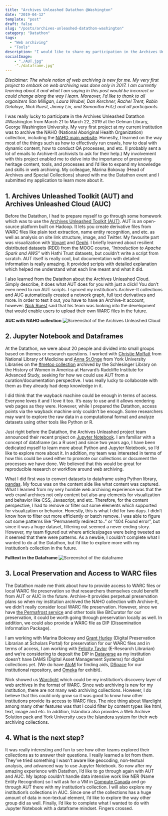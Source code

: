 ```yaml
---
title: "Archives Unleashed Datathon @Washington"
date: "2019-04-12"
template: "post"
draft: false
slug: "/posts/archives-unleashed-datathon-washington"
category: "Datathon"
tags:
  - "Web archiving"
  - "Tools"
description: "I would like to share my participation in the Archives Unleashed Datathon #Washington held from March 21 to March 22, 2019 at the Gelman Library, George Washington University. It was an amazing opportunity for me to learn new tools, consider how to use the Archives Unleashed Toolkit in the curation, and explore how researchers would use web collections to answer their research questions."
socialImage:
	- "./AUT.jpg"
	-"./dataframe.jpg"
---
```


*Disclaimer: The whole notion of web archiving is new for me. My very first project to embark on web archiving was done only in 2017. I am currently learning about it and what I am saying in this post would be incorrect or could change along the way I learn. Moreover, I’d like to thank to all organizers (Ian Milligan, Laura Wrubel, Dan Kerchner, Rachel Trent, Robin Delaloye, Nick Ruest, Jimmy Lin, and Samantha Fritz) and all participants.*

I was really lucky to participate in the Archives Unleashed Datathon #Washington from March 21 to March 22, 2019 at the Gelman Library, George Washington University. My very first project at my current institution was to archive the NAHO (National Aboriginal Health Organization) collection, including the <a href="https://wayback.archive-it.org/9444/20171213190306/http://www.naho.ca/">NAHO main website</a>. Honestly, I learned on the way most of the things such as how to effectively run crawls, how to deal with dynamic content, how to conduct QA processes, and etc. (I probably sent a lot of emails to Archive-It archivists to ask for their help.) My involvement with this project enabled me to delve into the importance of preserving heritage content, tools, and processes and I’d like to expand my knowledge and skills in web archiving. My colleague, Marina Bokovay (Head of Archives and Special Collections) shared with me the Datathon event and I submitted my application to learn more about it.

## 1. Archives Unleashed Toolkit (AUT) and Archives Unleashed Cloud (AUC)

Before the Datathon, I had to prepare myself to go through some homework which was to use the <a href="https://archivesunleashed.org/aut/">Archives Unleashed Toolkit (AUT)</a>. AUT is an open-source platform built on Hadoop. It lets you create derivative files from WARC files like plain text extraction, name entity recognition, and etc. as well as analysis on site link structure, image, and Twitter. My favourite part was visualization with <a href="https://voyant-tools.org/">Voyant</a> and <a href="https://gephi.org/">Gephi</a>. I briefly learned about resilient distributed datasets (RDD) from the MOOC course, *“Introduction to Apache Spark and AWS”* with Hathi Trust datasets, but couldn’t write a script from scratch. AUT itself is really cool, but documentation with detailed information is really amazing. It provided scripts with detailed explanation which helped me understand what each line meant and what it did.

I also learned from the Datathon about the Archives Unleashed Cloud. Simply describe, it does what AUT does for you with just a click! You don’t even need to run AUT scripts. I synced my institution’s Archive-It collections and AUC automatically created a network graph, full text derivatives and more. In order to test it out, you have to have an Archive-It account, however. <a href="https://ruebot.net">Nick Ruest</a> said that his team was looking into the development that would enable users to upload their own WARC files in the future.

**AUC with NAHO collection**
![Screenshot of the Archives Unleashed Cloud](/AUT.jpg)

## 2. Jupyter Notebook and Dataframes

At the Datathon, we were about 20 people and divided into small groups based on themes or research questions. I worked with <a href="https://twitter.com/moffattchristie">Christie Moffatt</a> from National Library of Medicine and <a href="https://twitter.com/deantiquate">Anna St.Onge</a> from York University Libraries on the <a href="https://www.schlesinger-metooproject-radcliffe.org/">#metoo collection</a> archived by the Schlesinger Library on the History of Women in America at Harvard’s Radcliffe Institute for Advanced Study, seeking for how we could use AUT from a curation/documentation perspective. I was really lucky to collaborate with them as they already had deep knowledge in it.

I did think that the wayback machine could be enough in terms of access. Everyone loves it and I love it too. It’s easy to use and it allows rendering web pages as they were. However, while I prepared the Datathon, access points via the wayback machine only couldn’t be enough. Some researchers may want to explore the raw data in a computational format and analyze datasets using other tools like Python or R.

Just right before the Datathon, the Archives Unleashed project team announced their recent project on <a href="https://news.archivesunleashed.org/exploring-web-archival-data-through-archives-unleashed-cloud-jupyter-notebooks-7605c6ca2b33">Jupyter Notebook</a>. I am familiar with a concept of dataframe (as a R user) and since two years ago, I have been dedicated myself to learn more about Python and Jupyter Notebook, so I’d like to explore more about it. In addition, my team was interested in terms of how this could be used either to promote our collections or document the processes we have done. We believed that this would be great for reproducible research or workflow around web archiving.

What I did first was to convert datasets to dataframe using Python library, <a href="https://pandas.pydata.org/">pandas</a>. My focus was on the content side like what content was captured. What I learned from my very humble web archiving experience was that the web crawl archives not only content but also any elements for visualization and behavior like CSS, Javascript, and etc. Therefore, for the content perspective, I had to remove or filter out some elements which supported for visualization or behavior. Honestly, this is what I did for two days. I didn’t know how to filter out more efficiently or batch remove. I was able to figure out some patterns like “Permanently redirect to..” or “404 Found error”, but since it was a huge dataset, filtering out seemed a never ending story. However, my team figured out where articles/pages were being tweeted as it seemed that there were patterns. As a newbie, I couldn’t complete what I wanted to do at the Datathon, but I’d like to explore more with my institution’s collection in the future.

**Fulltext in the Dataframe**
![Screenshot of the dataframe](/dataframe.jpg)

## 3. Local Preservation and Access to WARC files

The Datathon made me think about how to provide access to WARC files or local WARC file preservation so that researchers themselves could benefit from AUT or AUC in the future. Archive-It provides perpetual preservation plans so when my institution archived the NAHO collection with Archive-It, we didn’t really consider local WARC file preservation. However, since we have <a href="https://permafrost.scholarsportal.info/">the Permafrost service</a> and other tools like BitCurator for our preservation, it could be worth going through preservation locally as well. In addition, we could also provide a WARC file as DIP (Dissemination Information Package).

I am working with Marina Bokovay and <a href="http://www.granthurley.ca">Grant Hurley</a> (Digital Preservation Librarian at Scholars Portal) for preservation for our WARC files and in terms of access, I am working with <a href="https://atthetime.ca">Felicity Taylor</a> (E-Research Librarian) and we’re considering to deposit the DIP in <a href="https://dataverse.scholarsportal.info/dataverse.xhmtl">Dataverse</a> as my institution doesn’t have DAMS (Digital Asset Management Systems) for digital collections yet. (We do have <a href="https://biblio.uottawa.ca/atom/">AtoM</a> for finding aids, <a href="https://ruor.uottawa.ca/">DSpace</a> for our institutional repository, and <a href="https://biblio.uottawa.ca/en/omeka">Omeka</a> for exhibit).

Nick showed us <a href="https://archivesunleashed.org/warclight/">Warclight</a> which could be my institution’s discovery layer of web archives in the format of WARC. Since web archiving is new for my institution, there are not many web archiving collections. However, I do believe that this could only grow so it was good to know how other institutions provide its access to WARC files. The nice thing about Warclight among many other features was that I could filter by content types like html, text, image and etc. In addition, Islandora also provides a Web Archive Solution pack and York University uses the <a href="https://digital.library.yorku.ca/yul-232039/web-archives">Islandora system</a> for their web archiving collections.

## 4. What is the next step?

It was really interesting and fun to see how other teams explored their collections as to answer their questions. I really learned a lot from them. They’ve tried something I wasn’t aware like geocoding, non-textual analysis, and advanced way to use Jupyter Notebook. So now after my amazing experience with Datathon, I’d like to go through again with AUT and AUC. My laptop couldn’t handle data intensive work like NER (Name Entity Recognition) so I will ask for a VM in <a href="https://www.computecanada.ca/">Compute Canada</a> and go through AUT there with my institution’s collection. I will also explore my institution’s collections in AUC. Since one of the collections has a huge amount of data in non-textual element, I’d like to explore the way other group did as well. Finally, I’d like to complete what I wanted to do with Jupyter Notebook with a dataframe mindset. Fingers crossed.
